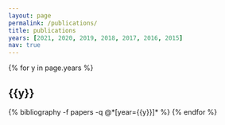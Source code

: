 ```yaml
---
layout: page
permalink: /publications/
title: publications
years: [2021, 2020, 2019, 2018, 2017, 2016, 2015]
nav: true
---
```


<div class="publications">

{% for y in page.years %}
  <h2 class="year"><strong>{{y}}</strong></h2>
  {% bibliography -f papers -q @*[year={{y}}]* %}
{% endfor %}

</div>
